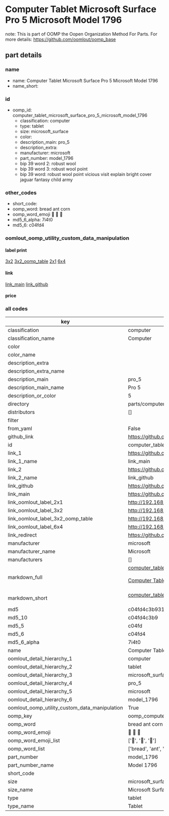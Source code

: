 # Computer Tablet Microsoft Surface Pro 5 Microsoft Model 1796  

note: This is part of OOMP the Oopen Organization Method For Parts. For more details: https://github.com/oomlout/oomp_base

##  part details
  







### name
* name: Computer Tablet Microsoft Surface Pro 5 Microsoft Model 1796
* name_short: 
### id
* oomp_id: computer_tablet_microsoft_surface_pro_5_microsoft_model_1796
  * classification: computer
  * type: tablet
  * size: microsoft_surface
  * color: 
  * description_main: pro_5
  * description_extra: 
  * manufacturer: microsoft
  * part_number: model_1796
  * bip 39 word 2: robust wool
  * bip 39 word 3: robust wool point
  * bip 39 word: robust wool point vicious visit explain bright cover jaguar fantasy child army

### other_codes
* short_code: 
* oomp_word: bread ant corn
* oomp_word_emoji :bread: :ant: :corn:
* md5_6_alpha: 7i4t0
* md5_6: c04fd4






### oomlout_oomp_utility_custom_data_manipulation
#### label print
[3x2](http://192.168.1.245:1112/?label=oomp%207i4t0)
[3x2_oomp_table](http://192.168.1.108:1112/?label=oomp%207i4t0)
[2x1](http://192.168.1.242:1112/?label=oomp%207i4t0)
[6x4](http://192.168.1.55:1112/?label=oomp%207i4t0)    

#### link

[link_main](https://github.com/oomlout/oomlout_oomp_version_1_messy/tree/main/parts/computer_tablet_microsoft_surface_pro_5_microsoft_model_1796) [link_github](https://github.com/oomlout/oomlout_oomp_version_1_messy/tree/main/parts/computer_tablet_microsoft_surface_pro_5_microsoft_model_1796)                             

#### price







### all codes 
| key | value |  
| --- | --- |  
| classification | computer |  
| classification_name | Computer |  
| color |  |  
| color_name |  |  
| description_extra |  |  
| description_extra_name |  |  
| description_main | pro_5 |  
| description_main_name | Pro 5 |  
| description_or_color | 5 |  
| directory | parts/computer_tablet_microsoft_surface_pro_5_microsoft_model_1796 |  
| distributors | [] |  
| filter |  |  
| from_yaml | False |  
| github_link | https://github.com/oomlout/oomlout_oomp_part_src/tree/main/parts/computer_tablet_microsoft_surface_pro_5_microsoft_model_1796 |  
| id | computer_tablet_microsoft_surface_pro_5_microsoft_model_1796 |  
| link_1 | https://github.com/oomlout/oomlout_oomp_version_1_messy/tree/main/parts/computer_tablet_microsoft_surface_pro_5_microsoft_model_1796 |  
| link_1_name | link_main |  
| link_2 | https://github.com/oomlout/oomlout_oomp_version_1_messy/tree/main/parts/computer_tablet_microsoft_surface_pro_5_microsoft_model_1796 |  
| link_2_name | link_github |  
| link_github | https://github.com/oomlout/oomlout_oomp_version_1_messy/tree/main/parts/computer_tablet_microsoft_surface_pro_5_microsoft_model_1796 |  
| link_main | https://github.com/oomlout/oomlout_oomp_version_1_messy/tree/main/parts/computer_tablet_microsoft_surface_pro_5_microsoft_model_1796 |  
| link_oomlout_label_2x1 | http://192.168.1.242:1112/?label=oomp%207i4t0 |  
| link_oomlout_label_3x2 | http://192.168.1.245:1112/?label=oomp%207i4t0 |  
| link_oomlout_label_3x2_oomp_table | http://192.168.1.108:1112/?label=oomp%207i4t0 |  
| link_oomlout_label_6x4 | http://192.168.1.55:1112/?label=oomp%207i4t0 |  
| link_redirect | https://github.com/oomlout/oomlout_oomp_version_1_messy/tree/main/parts/computer_tablet_microsoft_surface_pro_5_microsoft_model_1796 |  
| manufacturer | microsoft |  
| manufacturer_name | Microsoft |  
| manufacturers | [] |  
| markdown_full | [computer_tablet_microsoft_surface_pro_5_microsoft_model_1796](none)<br>[](none)<br>[Computer Tablet Microsoft Surface Pro 5 Microsoft Model 1796](none)<br><br> |  
| markdown_short | [computer_tablet_microsoft_surface_pro_5_microsoft_model_1796](none)<br><br> |  
| md5 | c04fd4c3b9318381427a6f394ebf55da |  
| md5_10 | c04fd4c3b9 |  
| md5_5 | c04fd |  
| md5_6 | c04fd4 |  
| md5_6_alpha | 7i4t0 |  
| name | Computer Tablet Microsoft Surface Pro 5 Microsoft Model 1796 |  
| oomlout_detail_hierarchy_1 | computer |  
| oomlout_detail_hierarchy_2 | tablet |  
| oomlout_detail_hierarchy_3 | microsoft_surface |  
| oomlout_detail_hierarchy_4 | pro_5 |  
| oomlout_detail_hierarchy_5 | microsoft |  
| oomlout_detail_hierarchy_6 | model_1796 |  
| oomlout_oomp_utility_custom_data_manipulation | True |  
| oomp_key | oomp_computer_tablet_microsoft_surface_pro_5_microsoft_model_1796 |  
| oomp_word | bread ant corn |  
| oomp_word_emoji | :bread: :ant: :corn: |  
| oomp_word_emoji_list | [':bread:', ':ant:', ':corn:'] |  
| oomp_word_list | ['bread', 'ant', 'corn'] |  
| part_number | model_1796 |  
| part_number_name | Model 1796 |  
| short_code |  |  
| size | microsoft_surface |  
| size_name | Microsoft Surface |  
| type | tablet |  
| type_name | Tablet |  
